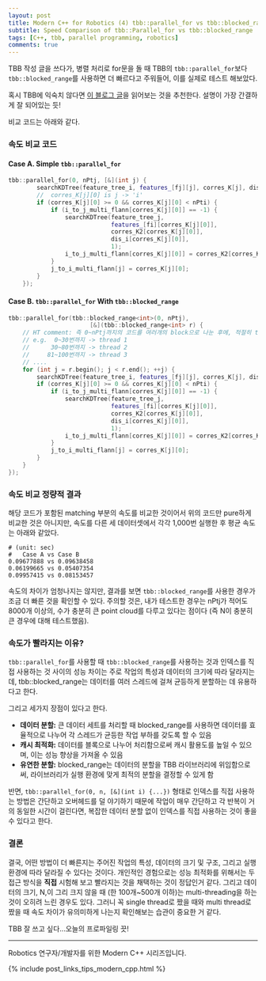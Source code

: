 ```yaml
---
layout: post
title: Modern C++ for Robotics (4) tbb::parallel_for vs tbb::blocked_range on feature matching 
subtitle: Speed Comparison of tbb::Parallel_for vs tbb::blocked_range
tags: [C++, tbb, parallel programming, robotics]
comments: true
---
```


TBB 작성 글을 쓰다가, 병렬 처리로 for문을 돌 때 TBB의 `tbb::parallel_for`보다 `tbb::blocked_range`를 사용하면 더 빠르다고 주워들어, 이를 실제로 테스트 해보았다. 

혹시 TBB에 익숙치 않다면 [이 블로그 글](https://chryswoods.com/parallel_c++/parallel_for.html)을 읽어보는 것을 추천한다. 설명이 가장 간결하게 잘 되어있는 듯! 

비교 코드는 아래와 같다.

### 속도 비교 코드
#### Case A. Simple `tbb::parallel_for`

```cpp
tbb::parallel_for(0, nPtj, [&](int j) {
        searchKDTree(feature_tree_i, features_[fj][j], corres_K[j], dis_j[j], 1);
        //  corres_K[j][0] is j -> 'i'
        if (corres_K[j][0] >= 0 && corres_K[j][0] < nPti) {
            if (i_to_j_multi_flann[corres_K[j][0]] == -1) {
                searchKDTree(feature_tree_j,
                             features_[fi][corres_K[j][0]],
                             corres_K2[corres_K[j][0]],
                             dis_i[corres_K[j][0]],
                             1);
                i_to_j_multi_flann[corres_K[j][0]] = corres_K2[corres_K[j][0]][0];
            }
            j_to_i_multi_flann[j] = corres_K[j][0];
        }
    });
```

#### Case B. `tbb::parallel_for` With `tbb::blocked_range`


```cpp
tbb::parallel_for(tbb::blocked_range<int>(0, nPtj),
                       [&](tbb::blocked_range<int> r) {
    // HT comment: 즉 0~nPtj까지의 코드를 여러개의 block으로 나눈 후에, 적절히 thread에 분배하여 처리한다.
    // e.g.  0~30번까지 -> thread 1
    //      30~80번까지 -> thread 2
    //     81~100번까지 -> thread 3
    // ....                   
    for (int j = r.begin(); j < r.end(); ++j) {
        searchKDTree(feature_tree_i, features_[fj][j], corres_K[j], dis_j[j], 1);
        if (corres_K[j][0] >= 0 && corres_K[j][0] < nPti) {
            if (i_to_j_multi_flann[corres_K[j][0]] == -1) {
                searchKDTree(feature_tree_j,
                             features_[fi][corres_K[j][0]],
                             corres_K2[corres_K[j][0]],
                             dis_i[corres_K[j][0]],
                             1);
                i_to_j_multi_flann[corres_K[j][0]] = corres_K2[corres_K[j][0]][0];
            }
            j_to_i_multi_flann[j] = corres_K[j][0];
        }
    }
});
```

### 속도 비교 정량적 결과 
해당 코드가 포함된 matching 부분의 속도를 비교한 것이어서 위의 코드만 pure하게 비교한 것은 아니지만, 속도를 다른 세 데이터셋에서 각각 1,000번 실행한 후 평균 속도는 아래와 같았다.

```commandline
# (unit: sec)
#   Case A vs Case B
0.09677888 vs 0.09638458
0.06199665 vs 0.05407354
0.09957415 vs 0.08153457
```

속도의 차이가 엄청나지는 않지만, 결과를 보면 `tbb::blocked_range`를 사용한 경우가 조금 더 빠른 것을 확인할 수 있다.
주의할 것은, 내가 테스트한 경우는 nPtj가 적어도 8000개 이상의, 수가 충분히 큰 point cloud를 다루고 있다는 점이다 (즉 N이 충분히 큰 경우에 대해 테스트했음).

### 속도가 빨라지는 이유?

`tbb::parallel_for`를 사용할 때 `tbb::blocked_range`를 사용하는 것과 인덱스를 직접 사용하는 것 사이의 성능 차이는 주로 작업의 특성과 데이터의 크기에 따라 달라지는데, tbb::blocked_range는 데이터를 여러 스레드에 걸쳐 균등하게 분할하는 데 유용하다고 한다. 

그리고 세가지 장점이 있다고 한다.

* **데이터 분할:** 큰 데이터 세트를 처리할 때 blocked_range를 사용하면 데이터를 효율적으로 나누어 각 스레드가 균등한 작업 부하를 갖도록 할 수 있음
* **캐시 최적화:** 데이터를 블록으로 나누어 처리함으로써 캐시 활용도를 높일 수 있으며, 이는 성능 향상을 가져올 수 있음
* **유연한 분할:** blocked_range는 데이터의 분할을 TBB 라이브러리에 위임함으로써, 라이브러리가 실행 환경에 맞게 최적의 분할을 결정할 수 있게 함

반면, `tbb::parallel_for(0, n, [&](int i) {...})` 형태로 인덱스를 직접 사용하는 방법은 간단하고 오버헤드를 덜 야기하기 때문에 작업이 매우 간단하고 각 반복이 거의 동일한 시간이 걸린다면, 복잡한 데이터 분할 없이 인덱스를 직접 사용하는 것이 좋을 수 있다고 한다.

### 결론

결국, 어떤 방법이 더 빠른지는 주어진 작업의 특성, 데이터의 크기 및 구조, 그리고 실행 환경에 따라 달라질 수 있다는 것이다.
개인적인 경험으로는 성능 최적화를 위해서는 두 접근 방식을 **직접** 시험해 보고 빨라지는 것을 채택하는 것이 정답인거 같다.
그리고 데이터의 크기, N,이 그리 크지 않을 때 (한 100개~500개 이하)는 multi-threading을 하는 것이 오히려 느린 경우도 있다. 그러니 꼭 single thread로 짰을 때와 multi thread로 짰을 때 속도 차이가 유의미하게 나는지 확인해보는 습관이 중요한 거 같다.

TBB 잘 쓰고 싶다...오늘의 프로파일링 끗!

---

Robotics 연구자/개발자를 위한 Modern C++ 시리즈입니다.

{% include post_links_tips_modern_cpp.html %}
